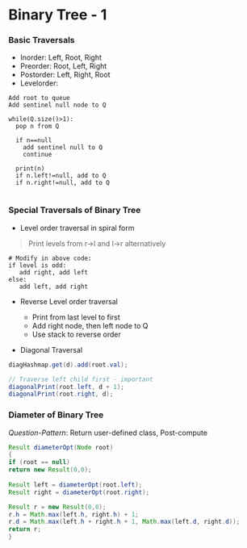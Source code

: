 # Binary Tree - 1

### Basic Traversals
* Inorder: Left, Root, Right
* Preorder: Root, Left, Right
* Postorder: Left, Right, Root
* Levelorder:
 ```
 Add root to queue
 Add sentinel null node to Q
 
 while(Q.size()>1):
   pop n from Q
   
   if n==null
     add sentinel null to Q
     continue
     
   print(n)
   if n.left!=null, add to Q
   if n.right!=null, add to Q
   
 ```
 
 ### Special Traversals of Binary Tree
 
 * Level order traversal in spiral form
 
 > Print levels from r->l and l->r alternatively
 
 ```
 # Modify in above code:
 if level is odd:
    add right, add left
 else:
    add left, add right
 ```
 
  * Reverse Level order traversal 
    - Print from last level to first
    - Add right node, then left node to Q
    - Use stack to reverse order
 
 * Diagonal Traversal
 ```java
diagHashmap.get(d).add(root.val);  

// Traverse left child first - important
diagonalPrint(root.left, d + 1); 
diagonalPrint(root.right, d); 
 ```
### Diameter of Binary Tree
*Question-Pattern*: Return user-defined class, Post-compute
```java
Result diameterOpt(Node root) 
{ 
if (root == null) 
return new Result(0,0);
	  
Result left = diameterOpt(root.left); 
Result right = diameterOpt(root.right); 

Result r = new Result(0,0);
r.h = Math.max(left.h, right.h) + 1; 
r.d = Math.max(left.h + right.h + 1, Math.max(left.d, right.d));
return r; 
} 
```
 
